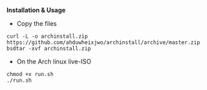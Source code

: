**Installation & Usage**
- Copy the files
```
curl -L -o archinstall.zip https://github.com/ahduwheixjwo/archinstall/archive/master.zip
bsdtar -xvf archinstall.zip
```
- On the Arch linux live-ISO
```
chmod +x run.sh
./run.sh
```
